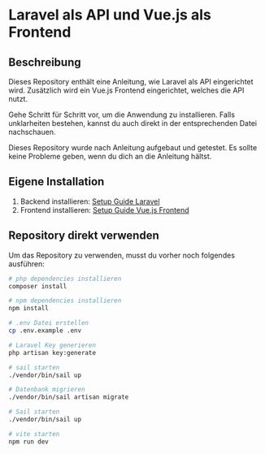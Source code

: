 # Laravel als API und Vue.js als Frontend

## Beschreibung

Dieses Repository enthält eine Anleitung, wie Laravel als API eingerichtet wird. Zusätzlich wird ein Vue.js Frontend eingerichtet, welches die API nutzt.

Gehe Schritt für Schritt vor, um die Anwendung zu installieren. Falls unklarheiten bestehen, kannst du auch direkt in der entsprechenden Datei nachschauen.

Dieses Repository wurde nach Anleitung aufgebaut und getestet. Es sollte keine Probleme geben, wenn du dich an die Anleitung hältst.

## Eigene Installation

1. Backend installieren: [Setup Guide Laravel](/wiki/01-Setup-Guide-Laravel-API.md)
2. Frontend installieren: [Setup Guide Vue.js Frontend](/wiki/02-Setup-Guide-Laravel-Vue-Frontend.md)

## Repository direkt verwenden

Um das Repository zu verwenden, musst du vorher noch folgendes ausführen:

```bash
# php dependencies installieren
composer install
```

```bash
# npm dependencies installieren
npm install
```

```bash
# .env Datei erstellen
cp .env.example .env
```

```bash
# Laravel Key generieren
php artisan key:generate
```

```bash
# sail starten
./vendor/bin/sail up
```

```bash
# Datenbank migrieren
./vendor/bin/sail artisan migrate
```

```bash
# Sail starten
./vendor/bin/sail up
```

```bash
# vite starten
npm run dev
```
